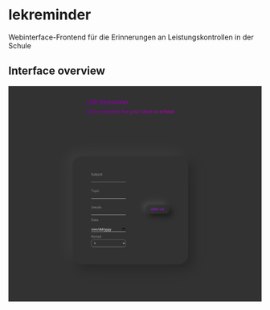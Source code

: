 # lekreminder

Webinterface-Frontend für die Erinnerungen an Leistungskontrollen in der Schule

## Interface overview

![Interface](./images/interface.png)
